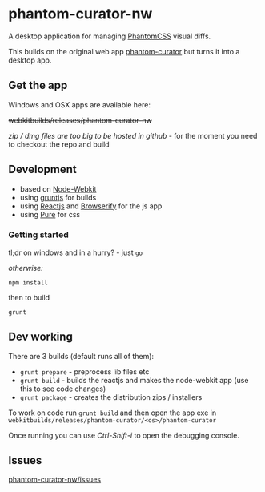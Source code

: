 phantom-curator-nw
==================

A desktop application for managing [PhantomCSS](https://github.com/Huddle/PhantomCSS) visual diffs.

This builds on the original web app [phantom-curator](https://git.niniansolutions.com/John-hunter/phantom-curator) but turns it into a desktop app.

## Get the app

Windows and OSX apps are available here:

~~webkitbuilds/releases/phantom-curator-nw~~

*zip / dmg files are too big to be hosted in github* - for the moment you need to checkout the repo and build

## Development

- based on [Node-Webkit](https://github.com/rogerwang/node-webkit)
- using [gruntjs](http://gruntjs.com) for builds
- using [Reactjs](http://facebook.github.io/react/index.html) and [Browserify](http://browserify.org/) for the js app
- using [Pure](https://github.com/yui/pure) for css

### Getting started

tl;dr on windows and in a hurry? - just `go`

*otherwise:*

```shell
npm install
```
then to build
```shell
grunt
```

## Dev working

There are 3 builds (default runs all of them):

- `grunt prepare` - preprocess lib files etc
- `grunt build` - builds the reactjs and makes the node-webkit app (use this to see code changes)
- `grunt package` - creates the distribution zips / installers

To work on code run `grunt build` and then open the app exe in `webkitbuilds/releases/phantom-curator/<os>/phantom-curator`

Once running you can use *Ctrl-Shift-i* to open the debugging console.

## Issues

[phantom-curator-nw/issues](https://git.niniansolutions.com/John-hunter/phantom-curator-nw/issues)
